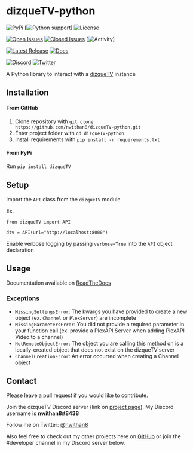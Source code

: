 # dizqueTV-python
[![PyPi](https://img.shields.io/pypi/dm/dizquetv?color=green&label=PyPi%20downloads&logo=Pypi&logoColor=orange&style=flat-square)](https://pypi.org/project/dizqueTV/)
[![Python support](https://img.shields.io/pypi/pyversions/dizquetv?color=purple&label=Python%20support&logo=python&logoColor=yellow&style=flat-square)]
[![License](https://img.shields.io/pypi/l/dizquetv?color=orange&style=flat-square)](https://github.com/nwithan8/dizqueTV-python/blob/master/LICENSE)

[![Open Issues](https://img.shields.io/github/issues-raw/nwithan8/dizqueTV-python?color=gold&style=flat-square)](https://github.com/nwithan8/dizqueTV-python/issues?q=is%3Aopen+is%3Aissue)
[![Closed Issues](https://img.shields.io/github/issues-closed-raw/nwithan8/dizqueTV-python?color=black&style=flat-square)](https://github.com/nwithan8/dizqueTV-python/issues?q=is%3Aissue+is%3Aclosed)
[![Activity](https://img.shields.io/github/commit-activity/m/nwithan8/dizqueTV-python?color=red&style=flat-square)]

[![Latest Release](https://img.shields.io/github/v/release/nwithan8/dizqueTV-python?color=red&label=latest%20release&logo=github&style=flat-square)](https://github.com/nwithan8/dizqueTV-python/releases)
[![Docs](https://img.shields.io/readthedocs/dizquetv?style=flat-square)](http://dizquetv.readthedocs.io/)

[![Discord](https://img.shields.io/discord/472537215457689601?color=blue&logo=discord&style=flat-square)](https://discord.gg/7jGbCJQ)
[![Twitter](https://img.shields.io/twitter/follow/nwithan8?label=%40nwithan8&logo=twitter&style=flat-square)](https://twitter.com/nwithan8)

A Python library to interact with a [dizqueTV](https://github.com/vexorian/dizquetv) instance

## Installation
#### From GitHub
1. Clone repository with ``git clone https://github.com/nwithan8/dizqueTV-python.git``
2. Enter project folder with ``cd dizqueTV-python``
3. Install requirements with ``pip install -r requirements.txt``

#### From PyPi
Run ``pip install dizqueTV``

## Setup
Import the ``API`` class from the ``dizqueTV`` module

Ex.
```
from dizqueTV import API

dtv = API(url="http://localhost:8000")
```
Enable verbose logging by passing ``verbose=True`` into the ``API`` object declaration
 
 
## Usage

Documentation available on [ReadTheDocs](https://dizquetv.readthedocs.io/en/latest/)

### Exceptions
- ``MissingSettingsError``: The kwargs you have provided to create a new object (ex. ``Channel`` or ``PlexServer``) are incomplete
- ``MissingParametersError``: You did not provide a required parameter in your function call (ex. provide a PlexAPI Server when adding PlexAPI Video to a channel)
- ``NotRemoteObjectError``: The object you are calling this method on is a locally-created object that does not exist on the dizqueTV server
- ``ChannelCreationError``: An error occurred when creating a Channel object

## Contact
Please leave a pull request if you would like to contribute.

Join the dizqueTV Discord server (link on [project page](https://github.com/vexorian/dizquetv)). My Discord username is **nwithan8#8438**

Follow me on Twitter: [@nwithan8](https://twitter.com/nwithan8)

Also feel free to check out my other projects here on [GitHub](https://github.com/nwithan8) or join the #developer channel in my Discord server below.

<div align="center">
	<p>
		<a href="https://discord.gg/ygRDVE9"><img src="https://discordapp.com/api/guilds/472537215457689601/widget.png?style=banner2" alt="" /></a>
	</p>
</div>
